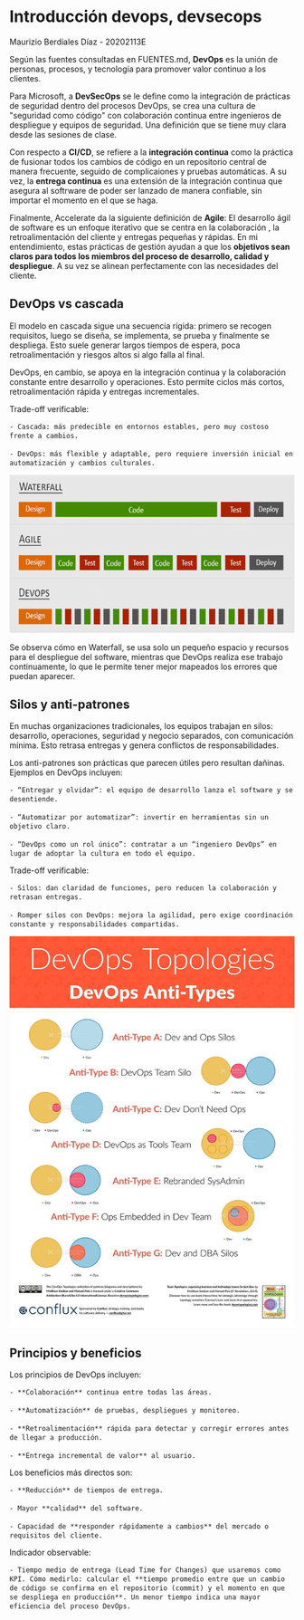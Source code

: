 
# Introducción devops, devsecops
Maurizio Berdiales Díaz - 20202113E

Según las fuentes consultadas en FUENTES.md, **DevOps** es la unión de personas, procesos, y tecnología para promover valor continuo a los clientes. 

Para Microsoft, a **DevSecOps** se le define como la integración de prácticas de seguridad dentro del procesos DevOps, se crea una cultura de "seguridad como código" con colaboración continua entre ingenieros de despliegue y equipos de seguridad. Una definición que se tiene muy clara desde las sesiones de clase.

Con respecto a **CI/CD**, se refiere a la **integración continua** como la práctica de fusionar todos los cambios de código en un repositorio central de manera frecuente, seguido de complicaiones y pruebas automáticas. A su vez, la **entrega continua** es una extensión de la integración continua que asegura al softrware de poder ser lanzado de manera confiable, sin importar el momento en el que se haga.

Finalmente, Accelerate da la siguiente definición de **Agile**: El desarrollo ágil de software es un enfoque iterativo que se centra en la colaboración , la retroalimentación del cliente y entregas pequeñas y rápidas. En mi entendimiento, estas prácticas de gestión ayudan a que los **objetivos sean claros para todos los miembros del proceso de desarrollo, calidad y despliegue**. A su vez se alinean perfectamente con las necesidades del cliente.

## DevOps vs cascada

El modelo en cascada sigue una secuencia rígida: primero se recogen requisitos, luego se diseña, se implementa, se prueba y finalmente se despliega. Esto suele generar largos tiempos de espera, poca retroalimentación y riesgos altos si algo falla al final.

DevOps, en cambio, se apoya en la integración continua y la colaboración constante entre desarrollo y operaciones. Esto permite ciclos más cortos, retroalimentación rápida y entregas incrementales.

Trade-off verificable:

    - Cascada: más predecible en entornos estables, pero muy costoso frente a cambios.

    - DevOps: más flexible y adaptable, pero requiere inversión inicial en automatización y cambios culturales.

![DevOps vs Waterfall vs Agile](./imagenes/devOps%20vs%20waterfall%20vs%20Agile.png)

Se observa cómo en Waterfall, se usa solo un pequeño espacio y recursos para el despliegue del software, mientras que DevOps realiza ese trabajo continuamente, lo que le permite tener mejor mapeados los errores que puedan aparecer.

## Silos y anti-patrones

En muchas organizaciones tradicionales, los equipos trabajan en silos: desarrollo, operaciones, seguridad y negocio separados, con comunicación mínima. Esto retrasa entregas y genera conflictos de responsabilidades.

Los anti-patrones son prácticas que parecen útiles pero resultan dañinas. Ejemplos en DevOps incluyen:

    - “Entregar y olvidar”: el equipo de desarrollo lanza el software y se desentiende.

    - “Automatizar por automatizar”: invertir en herramientas sin un objetivo claro.

    - “DevOps como un rol único”: contratar a un “ingeniero DevOps” en lugar de adoptar la cultura en todo el equipo.

Trade-off verificable:

    - Silos: dan claridad de funciones, pero reducen la colaboración y retrasan entregas.

    - Romper silos con DevOps: mejora la agilidad, pero exige coordinación constante y responsabilidades compartidas.

![Tipos de Anti-patrones](./imagenes/anti-type.jpg)

## Principios y beneficios

Los principios de DevOps incluyen:

    - **Colaboración** continua entre todas las áreas.

    - **Automatización** de pruebas, despliegues y monitoreo.

    - **Retroalimentación** rápida para detectar y corregir errores antes de llegar a producción.

    - **Entrega incremental de valor** al usuario.

Los beneficios más directos son:

    - **Reducción** de tiempos de entrega.

    - Mayor **calidad** del software.

    - Capacidad de **responder rápidamente a cambios** del mercado o requisitos del cliente.

Indicador observable:

    - Tiempo medio de entrega (Lead Time for Changes) que usaremos como KPI. Cómo medirlo: calcular el **tiempo promedio entre que un cambio de código se confirma en el repositorio (commit) y el momento en que se despliega en producción**. Un menor tiempo indica una mayor eficiencia del proceso DevOps.
